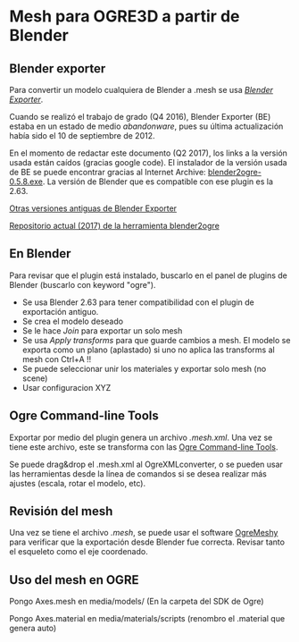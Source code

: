 # Mesh para OGRE3D a partir de Blender

## Blender exporter

Para convertir un modelo cualquiera de Blender a .mesh se usa [_Blender Exporter_](http://www.ogre3d.org/download/tools).  

Cuando se realizó el trabajo de grado (Q4 2016), Blender Exporter (BE) estaba en un estado de medio _abandonware_, pues su última actualización había sido el 10 de septiembre de 2012.

En el momento de redactar este documento (Q2 2017), los links a la versión usada están caídos (gracias google code). El instalador de la versión usada de BE se puede encontrar gracias al Internet Archive: [blender2ogre-0.5.8.exe](https://web.archive.org/web/20160924082243/https://storage.googleapis.com/google-code-archive-downloads/v2/code.google.com/blender2ogre/blender2ogre-0.5.8.exe).
La versión de Blender que es compatible con ese plugin es la 2.63. 

[Otras versiones antiguas de Blender Exporter](https://web.archive.org/web/20160924012612/https://code.google.com/archive/p/blender2ogre/downloads)

[Repositorio actual (2017) de la herramienta blender2ogre](https://github.com/OGRECave/blender2ogre)


## En Blender  

Para revisar que el plugin está instalado, buscarlo en el panel de plugins de Blender (buscarlo con keyword "ogre").

- Se usa Blender 2.63 para tener compatibilidad con el plugin de exportación antiguo.
- Se crea el modelo deseado
- Se le hace _Join_ para exportar un solo mesh 
- Se usa _Apply transforms_ para que guarde cambios a mesh. El modelo se exporta como un plano (aplastado) si uno no aplica las transforms al mesh con Ctrl+A !!
- Se puede seleccionar unir los materiales y exportar solo mesh (no scene) 
- Usar configuracion XYZ 

## Ogre Command-line Tools

Exportar por medio del plugin genera un archivo _.mesh.xml_. Una vez se tiene este archivo, este se transforma con las [Ogre Command-line Tools](https://sourceforge.net/projects/ogre/files/ogre-tools/1.7.2/OgreCommandLineTools_1.7.2.zip/download).

Se puede drag&drop el .mesh.xml al OgreXMLconverter, o se pueden usar las herramientas desde la línea de comandos si se desea realizar más ajustes (escala, rotar el modelo, etc).

## Revisión del mesh

Una vez se tiene el archivo _.mesh_, se puede usar el software [OgreMeshy](https://sourceforge.net/projects/ogremeshy/) para verificar que la exportación desde Blender fue correcta. Revisar tanto el esqueleto como el eje coordenado.


## Uso del mesh en OGRE
  
Pongo Axes.mesh en media/models/ (En la carpeta del SDK de Ogre)

Pongo Axes.material en media/materials/scripts (renombro el .material que genera auto) 